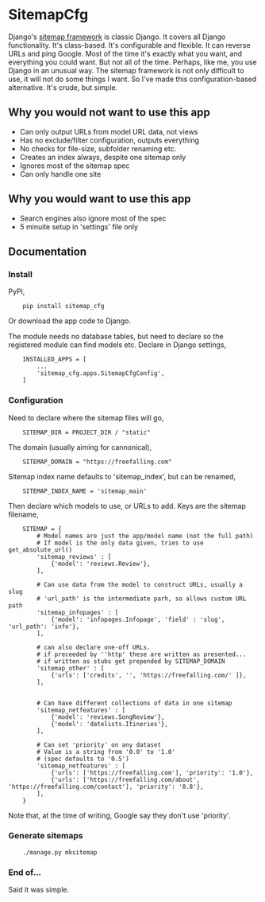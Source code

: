# SitemapCfg
Django's [sitemap framework](https://docs.djangoproject.com/en/4.1/ref/contrib/sitemaps/) is classic Django. It covers all Django functionality. It's class-based. It's configurable and flexible. It can reverse URLs and ping Google. Most of the time it's exactly what you want, and everything you could want. But not all of the time. Perhaps, like me, you use Django in an unusual way. The sitemap framework is not only difficult to use, it will not do some things I want. So I've made this configuration-based alternative. It's crude, but simple.


## Why you would not want to use this app
- Can only output URLs from model URL data, not views
- Has no exclude/filter configuration, outputs everything
- No checks for file-size, subfolder renaming etc.
- Creates an index always, despite one sitemap only
- Ignores most of the sitemap spec
- Can only handle one site

## Why you would want to use this app
- Search engines also ignore most of the spec
- 5 minuite setup in 'settings' file only


## Documentation
### Install
PyPi,

        pip install sitemap_cfg

Or download the app code to Django.

The module needs no database tables, but need to declare so the registered module can find models etc. Declare in Django settings,

        INSTALLED_APPS = [
            ...
            'sitemap_cfg.apps.SitemapCfgConfig',
        ] 

 
### Configuration
Need to declare where the sitemap files will go,

        SITEMAP_DIR = PROJECT_DIR / "static"

The domain (usually aiming for cannonical),

        SITEMAP_DOMAIN = "https://freefalling.com"

Sitemap index name defaults to 'sitemap_index', but can be renamed,

        SITEMAP_INDEX_NAME = 'sitemap_main'

Then declare which models to use, or URLs to add. Keys are the sitemap filename,

        SITEMAP = {
            # Model names are just the app/model name (not the full path)
            # If model is the only data given, tries to use get_absolute_url()
            'sitemap_reviews' : [
                {'model': 'reviews.Review'},
            ],

            # Can use data from the model to construct URLs, usually a slug
            # 'url_path' is the intermediate parh, so allows custom URL path 
            'sitemap_infopages' : [
                {'model': 'infopages.Infopage', 'field' : 'slug', 'url_path': 'info'},
            ],

            # can also declare one-off URLs. 
            # if preceeded by ''http' these are written as presented...
            # if written as stubs get prepended by SITEMAP_DOMAIN
            'sitemap_other' : [
                {'urls': ['credits', '', 'https://freefalling.com/' ]},
            ], 


            # Can have different collections of data in one sitemap
            'sitemap_netfeatures' : [
                {'model': 'reviews.SongReview'},
                {'model': 'datelists.Itineries'},
            ],

            # Can set 'priority' on any dataset
            # Value is a string from '0.0' to '1.0' 
            # (spec defaults to '0.5')
            'sitemap_netfeatures' : [
                {'urls': ['https://freefalling.com'], 'priority': '1.0'},
                {'urls': ['https://freefalling.com/about', 'https://freefalling.com/contact'], 'priority': '0.8'},
            ],
        }

Note that, at the time of writing, Google say they don't use 'priority'.


### Generate sitemaps

        ./manage.py mksitemap


### End of...
Said it was simple.
